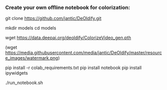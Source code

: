 ### Create your own offline notebook for colorization:

git clone https://github.com/jantic/DeOldify.git

mkdir models
cd models

wget https://data.deepai.org/deoldify/ColorizeVideo_gen.pth

(wget https://media.githubusercontent.com/media/jantic/DeOldify/master/resource_images/watermark.png)

pip install -r colab_requirements.txt
pip install notebook
pip install ipywidgets

./run_notebook.sh
